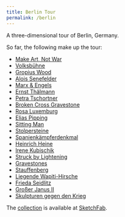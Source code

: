 ```yaml
---
title: Berlin Tour
permalink: /berlin
---
```


A three-dimensional tour of Berlin, Germany.

So far, the following make up the tour:

- [Make Art, Not War](/berlin/0)
- [Volksbühne](/berlin/1)
- [Gropius Wood](/berlin/2)
- [Alois Senefelder](/berlin/3)
- [Marx & Engels](/berlin/4)
- [Ernst Thälmann](/berlin/5)
- [Petra Tschortner](/berlin/6)
- [Broken Cross Gravestone](/berlin/7)
- [Rosa Luxemburg](/berlin/8)
- [Elias Pipping](/berlin/9)
- [Sitting Man](/berlin/10)
- [Stolpersteine](/berlin/11)
- [Spanienkämpferdenkmal](/berlin/12)
- [Heinrich Heine](/berlin/13)
- [Irene Kubischik](/berlin/14)
- [Struck by Lightening](/berlin/15)
- [Gravestones](/berlin/16)
- [Stauffenberg](/berlin/17)
- [Liegende Wapiti-Hirsche](/berlin/18)
- [Frieda Seidlitz](/berlin/19)
- [Großer Janus II](/berlin/20)
- [Skulpturen gegen den Krieg](/berlin/21)

The [collection](https://sketchfab.com/gorenje23/collections/urban-photogrammetry) is available at [SketchFab](https://sketchfab.com).
